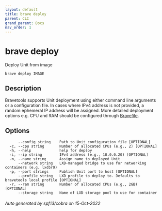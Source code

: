 ```yaml
---
layout: default
title: brave deploy
parent: CLI
grand_parent: Docs
nav_order: 1
---
```


# brave deploy

Deploy Unit from image

```
brave deploy IMAGE
```

## Description

Bravetools supports Unit deployment using either command line arguments or a configuration file.
In cases where IPv4 address is not provided, a random ephemeral IP address will be assigned. More detailed
deployment options e.g. CPU and RAM should be configured through [Bravefile](../../bravefile#service).

## Options

```
      --config string    Path to Unit configuration file [OPTIONAL]
  -c, --cpu string       Number of allocated CPUs (e.g., 2) [OPTIONAL]
  -h, --help             help for deploy
  -i, --ip string        IPv4 address (e.g., 10.0.0.20) [OPTIONAL]
  -n, --name string      Assign name to deployed Unit
      --network string   LXD-managed bridge to use for networking containers (e.g. lxdbr0)
  -p, --port strings     Publish Unit port to host [OPTIONAL]
      --profile string   LXD profile to deploy to. Defaults to bravetools local profile [OPTIONAL]
  -r, --ram string       Number of allocated CPUs (e.g., 2GB) [OPTIONAL]
      --storage string   Name of LXD storage pool to use for container
```

###### Auto generated by spf13/cobra on 15-Oct-2022
